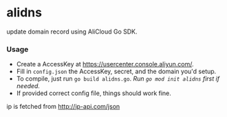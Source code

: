 # alidns
update domain record using AliCloud Go SDK.

### Usage
- Create a AccessKey at https://usercenter.console.aliyun.com/.
- Fill in `config.json` the AccessKey, secret, and the domain you'd setup.
- To compile, just run `go build alidns.go`. *Run `go mod init alidns` first if needed.*
- If provided correct config file, things should work fine.

ip is fetched from http://ip-api.com/json
